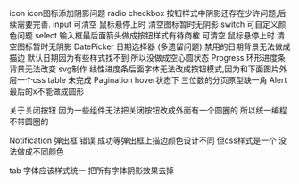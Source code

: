 icon
icon图标添加阴影问题
radio  checkbox
按钮样式中阴影还存在少许问题,后续需要完善.
input
可清空 鼠标悬停上时 清空图标暂时无阴影
switch
可自定义颜色问题
select
输入框最后面箭头做成按钮样式有待商榷
可清空 鼠标悬停上时 清空图标暂时无阴影
DatePicker 日期选择器 (多遗留问题)
禁用的日期背景无法做成描边
默认日期因为有些样式找不到 所以没做成空心圆状态
Progress
环形进度条背景无法改变 svg制作 线性进度条后面字体无法改成按钮模式,因为和下面图片外层一个css
table
未完成
Pagination
hover状态下 三位数的分页原型缺一角
Alert
最后的x不能做成圆形 

关于关闭按钮
因为一些组件无法把关闭按钮改成外面有一个圆圈的 所以统一编程不带圆圈的


Notification
弹出框  错误 成功等弹出框上描边颜色设计不同  但css样式是一个 没法做成不同颜色

tab
字体应该样式统一 把所有字体阴影效果去掉

